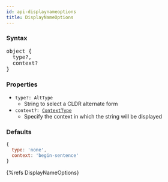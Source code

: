 ```yaml
---
id: api-displaynameoptions
title: DisplayNameOptions
---
```


### Syntax

<pre class="syntax">
object {
  type?,
  context?
}
</pre>

### Properties

 - <code class="def">type?: <span>AltType</span></code>
   - String to select a CLDR alternate form
 - <code class="def">context?: <span>[ContextType](api-contexttype.html)</span></code>
   - Specify the context in which the string will be displayed

### Defaults

```javascript
{
  type: 'none',
  context: 'begin-sentence'
}
```

{%refs DisplayNameOptions}
